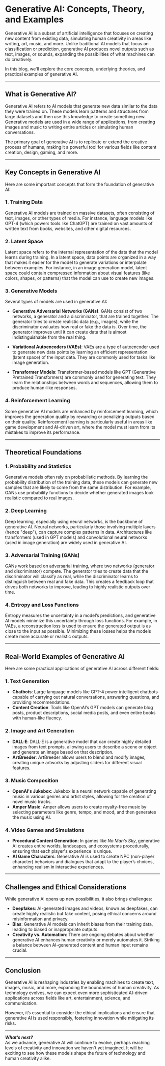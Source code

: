 # Generative AI: Concepts, Theory, and Examples

Generative AI is a subset of artificial intelligence that focuses on creating new content from existing data, simulating human creativity in areas like writing, art, music, and more. Unlike traditional AI models that focus on classification or prediction, generative AI produces novel outputs such as text, images, or sounds, expanding the possibilities of what machines can do creatively.

In this blog, we'll explore the core concepts, underlying theories, and practical examples of generative AI.

---

## What is Generative AI?

Generative AI refers to AI models that generate new data similar to the data they were trained on. These models learn patterns and structures from large datasets and then use this knowledge to create something new. Generative models are used in a wide range of applications, from creating images and music to writing entire articles or simulating human conversations.

The primary goal of generative AI is to replicate or extend the creative process of humans, making it a powerful tool for various fields like content creation, design, gaming, and more.

---

## Key Concepts in Generative AI

Here are some important concepts that form the foundation of generative AI:

### 1. **Training Data**
Generative AI models are trained on massive datasets, often consisting of text, images, or other types of media. For instance, language models like GPT-4 (which powers tools like ChatGPT) are trained on vast amounts of written text from books, websites, and other digital resources.

### 2. **Latent Space**
Latent space refers to the internal representation of the data that the model learns during training. In a latent space, data points are organized in a way that makes it easier for the model to generate variations or interpolate between examples. For instance, in an image generation model, latent space could contain compressed information about visual features (like colors, shapes, or patterns) that the model can use to create new images.

### 3. **Generative Models**
Several types of models are used in generative AI:

- **Generative Adversarial Networks (GANs)**: GANs consist of two networks, a generator and a discriminator, that are trained together. The generator tries to create realistic data (e.g., images), while the discriminator evaluates how real or fake the data is. Over time, the generator improves until it can create data that is almost indistinguishable from the real thing.
  
- **Variational Autoencoders (VAEs)**: VAEs are a type of autoencoder used to generate new data points by learning an efficient representation (latent space) of the input data. They are commonly used for tasks like image generation.
  
- **Transformer Models**: Transformer-based models like GPT (Generative Pretrained Transformers) are commonly used for generating text. They learn the relationships between words and sequences, allowing them to produce human-like responses.

### 4. **Reinforcement Learning**
Some generative AI models are enhanced by reinforcement learning, which improves the generation quality by rewarding or penalizing outputs based on their quality. Reinforcement learning is particularly useful in areas like game development and AI-driven art, where the model must learn from its mistakes to improve its performance.

---

## Theoretical Foundations

### 1. **Probability and Statistics**
Generative models often rely on probabilistic methods. By learning the probability distribution of the training data, these models can generate new samples that are likely to come from the same distribution. For example, GANs use probability functions to decide whether generated images look realistic compared to real images.

### 2. **Deep Learning**
Deep learning, especially using neural networks, is the backbone of generative AI. Neural networks, particularly those involving multiple layers (hence "deep"), can capture complex patterns in data. Architectures like transformers (used in GPT models) and convolutional neural networks (used in image generation) are widely used in generative AI.

### 3. **Adversarial Training (GANs)**
GANs work based on adversarial training, where two networks (generator and discriminator) compete. The generator tries to create data that the discriminator will classify as real, while the discriminator learns to distinguish between real and fake data. This creates a feedback loop that drives both networks to improve, leading to highly realistic outputs over time.

### 4. **Entropy and Loss Functions**
Entropy measures the uncertainty in a model’s predictions, and generative AI models minimize this uncertainty through loss functions. For example, in VAEs, a reconstruction loss is used to ensure the generated output is as close to the input as possible. Minimizing these losses helps the models create more accurate or realistic outputs.

---

## Real-World Examples of Generative AI

Here are some practical applications of generative AI across different fields:

### 1. **Text Generation**
- **Chatbots**: Large language models like GPT-4 power intelligent chatbots capable of carrying out natural conversations, answering questions, and providing recommendations.
- **Content Creation**: Tools like OpenAI’s GPT models can generate blog posts, product descriptions, social media posts, and even entire books with human-like fluency.

### 2. **Image and Art Generation**
- **DALL·E**: DALL·E is a generative model that can create highly detailed images from text prompts, allowing users to describe a scene or object and generate an image based on that description.
- **ArtBreeder**: ArtBreeder allows users to blend and modify images, creating unique artworks by adjusting sliders for different visual features.

### 3. **Music Composition**
- **OpenAI's Jukebox**: Jukebox is a neural network capable of generating music in various genres and artist styles, allowing for the creation of novel music tracks.
- **Amper Music**: Amper allows users to create royalty-free music by selecting parameters like genre, tempo, and mood, and then generates the music using AI.

### 4. **Video Games and Simulations**
- **Procedural Content Generation**: In games like *No Man’s Sky*, generative AI creates entire worlds, landscapes, and ecosystems procedurally, ensuring that each player's experience is unique.
- **AI Game Characters**: Generative AI is used to create NPC (non-player character) behaviors and dialogues that adapt to the player’s choices, enhancing realism in interactive experiences.

---

## Challenges and Ethical Considerations

While generative AI opens up new possibilities, it also brings challenges:

- **Deepfakes**: AI-generated images and videos, known as deepfakes, can create highly realistic but fake content, posing ethical concerns around misinformation and privacy.
- **Bias**: Generative AI models can inherit biases from their training data, leading to biased or inappropriate outputs.
- **Creativity vs. Automation**: There are ongoing debates about whether generative AI enhances human creativity or merely automates it. Striking a balance between AI-generated content and human input remains crucial.

---

## Conclusion

Generative AI is reshaping industries by enabling machines to create text, images, music, and more, expanding the boundaries of human creativity. As technology evolves, we can expect even more sophisticated AI-driven applications across fields like art, entertainment, science, and communication. 

However, it’s essential to consider the ethical implications and ensure that generative AI is used responsibly, fostering innovation while mitigating its risks.

--- 

_**What’s next?**_  
As we advance, generative AI will continue to evolve, perhaps reaching levels of creativity and innovation we haven't yet imagined. It will be exciting to see how these models shape the future of technology and human creativity alike.

